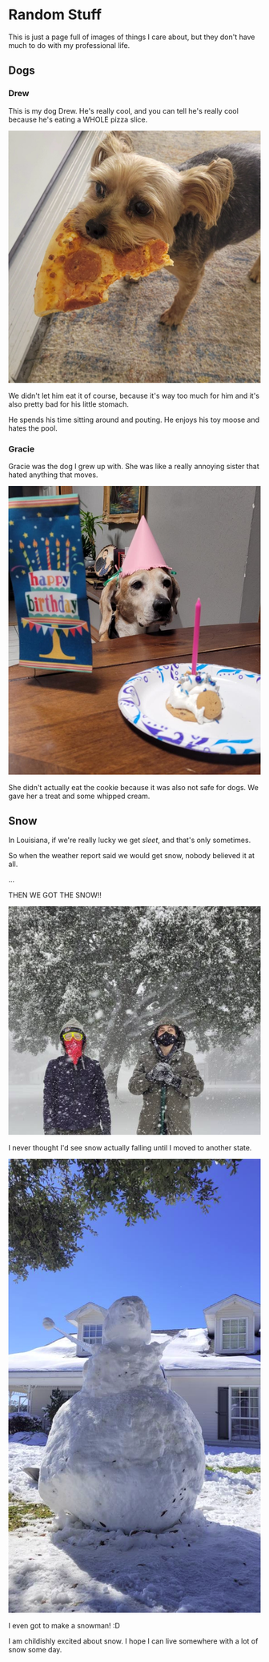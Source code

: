 # Random Stuff

This is just a page full of images of things I care about, but they don't have much to do with my professional life.

## Dogs

### Drew
This is my dog Drew. He's really cool, and you can tell he's really cool because he's eating a WHOLE pizza slice.

<p align="center">
    <img src="image.png" style="height: auto;width: 40em;" alt="A yorkshire terrier holding a peice of pizza in his mouth. His name is drew.">
</p>

We didn't let him eat it of course, because it's way too much for him and it's also pretty bad for his little stomach.

He spends his time sitting around and pouting. He enjoys his toy moose and hates the pool.

### Gracie
Gracie was the dog I grew up with. She was like a really annoying sister that hated anything that moves.

<p align="center">
    <img src="image-4.png" style="height: auto;width: 40em;" alt="A beagle with a party hat, sitting at a table about to eat her birthday cookie">
</p>

She didn't actually eat the cookie because it was also not safe for dogs. We gave her a treat and some whipped cream.

## Snow

In Louisiana, if we're really lucky we get _sleet_, and that's only sometimes. 

So when the weather report said we would get snow, nobody believed it at all.

...

THEN WE GOT THE SNOW!!

<p align="center">
    <img src="image-2.png" style="height: auto;width: 40em;" alt="Me and my younger brother out in the snow">
</p>

I never thought I'd see snow actually falling until I moved to another state.

<p align="center">
    <img src="image-1.png" style="height: auto;width: 40em;" alt="A snowman">
</p>

I even got to make a snowman! :D

I am childishly excited about snow. I hope I can live somewhere with a lot of snow some day.